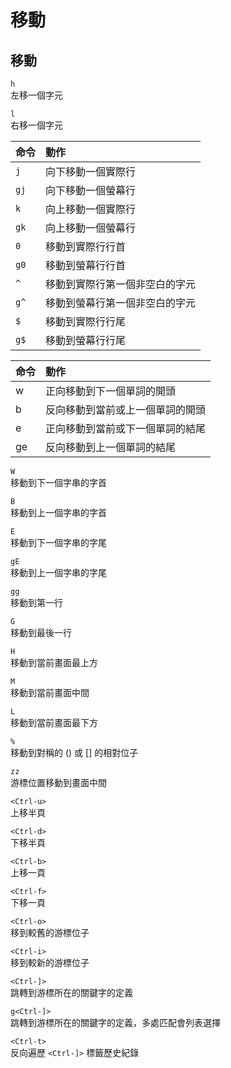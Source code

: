 # 移動

## 移動

`h`  
左移一個字元

`l`  
右移一個字元

| 命令 | 動作 |
| :--- | :--- |
| `j` | 向下移動一個實際行 |
| `gj` | 向下移動一個螢幕行 |
| `k` | 向上移動一個實際行 |
| `gk` | 向上移動一個螢幕行 |
| `0` | 移動到實際行行首 |
| `g0` | 移動到螢幕行行首 |
| `^` | 移動到實際行第一個非空白的字元 |
| `g^` | 移動到螢幕行第一個非空白的字元 |
| `$` | 移動到實際行行尾 |
| `g$` | 移動到螢幕行行尾 |

| 命令 | 動作 |
| :--- | :--- |
| w | 正向移動到下一個單詞的開頭 |
| b | 反向移動到當前或上一個單詞的開頭 |
| e | 正向移動到當前或下一個單詞的結尾 |
| ge | 反向移動到上一個單詞的結尾 |

`W`  
移動到下一個字串的字首

`B`  
移動到上一個字串的字首

`E`  
移動到下一個字串的字尾

`gE`  
移動到上一個字串的字尾

`gg`  
移動到第一行

`G`  
移動到最後一行

`H`  
移動到當前畫面最上方

`M`  
移動到當前畫面中間

`L`  
移動到當前畫面最下方

`%`  
移動到對稱的 \(\) 或 \[\] 的相對位子

`zz`  
游標位置移動到畫面中間

`<Ctrl-u>`   
上移半頁

`<Ctrl-d>`  
下移半頁

`<Ctrl-b>`  
上移一頁

`<Ctrl-f>`  
下移一頁

`<Ctrl-o>`  
移到較舊的游標位子

`<Ctrl-i>`  
移到較新的游標位子

`<Ctrl-]>`  
跳轉到游標所在的關鍵字的定義

`g<Ctrl-]>`  
跳轉到游標所在的關鍵字的定義，多處匹配會列表選擇

`<Ctrl-t>`  
反向遍歷 `<Ctrl-]>` 標籤歷史紀錄

